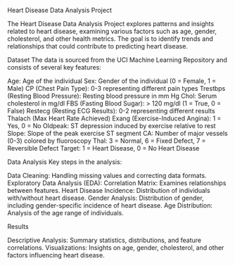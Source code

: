 Heart Disease Data Analysis Project

The Heart Disease Data Analysis Project explores patterns and insights related to heart disease, examining various factors such as age, gender, cholesterol, and other health metrics. The goal is to identify trends and relationships that could contribute to predicting heart disease.

Dataset
The data is sourced from the UCI Machine Learning Repository and consists of several key features:

Age: Age of the individual
Sex: Gender of the individual (0 = Female, 1 = Male)
CP (Chest Pain Type): 0-3 representing different pain types
Trestbps (Resting Blood Pressure): Resting blood pressure in mm Hg
Chol: Serum cholesterol in mg/dl
FBS (Fasting Blood Sugar): > 120 mg/dl (1 = True, 0 = False)
Restecg (Resting ECG Results): 0-2 representing different results
Thalach (Max Heart Rate Achieved)
Exang (Exercise-Induced Angina): 1 = Yes, 0 = No
Oldpeak: ST depression induced by exercise relative to rest
Slope: Slope of the peak exercise ST segment
CA: Number of major vessels (0-3) colored by fluoroscopy
Thal: 3 = Normal, 6 = Fixed Defect, 7 = Reversible Defect
Target: 1 = Heart Disease, 0 = No Heart Disease

Data Analysis
Key steps in the analysis:

Data Cleaning: Handling missing values and correcting data formats.
Exploratory Data Analysis (EDA):
  Correlation Matrix: Examines relationships between features.
  Heart Disease Incidence: Distribution of individuals with/without heart disease.
  Gender Analysis: Distribution of gender, including gender-specific incidence of heart disease.
  Age Distribution: Analysis of the age range of individuals.


Results

Descriptive Analysis: 
  Summary statistics, distributions, and feature correlations.
Visualizations: 
  Insights on age, gender, cholesterol, and other factors influencing heart disease.
